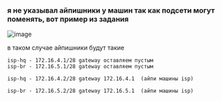 ### я не указывал айпишники у машин так как подсети могут поменять, вот пример из задания
![image](https://github.com/user-attachments/assets/d348dfa1-4696-463c-b001-ba79811f839c)

в таком случае айпишники будут такие
```ISP:
isp-hq - 172.16.4.1/28 gateway оставляем пустым
isp-br - 172.16.5.1/28 gateway оставляем пустым
```
```HQ-R
isp-hq - 172.16.4.2/28 gateway 172.16.4.1  (айпи машины isp)
```
```BR-R
isp-br - 172.16.5.2/28 gateway 172.16.5.1  (айпи машины isp)
```
